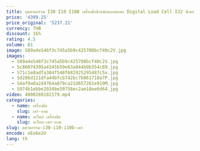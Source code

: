 ```yaml
---
title: อุตสาหกรรม I30 I10 I10B เครื่องชั่งน้ําหนักแบบพกพา Digital Load Cell I32 น้ําหนัก Controller จอแสดงผล Zhongshan Whitebird ตัวบ่งชี้
price: '4399.25'
price_original: '5237.21'
currency: THB
discount: 16%
rating: 4.5
volume: 81
image: S89a4e546f3c745a5b9c425708bcf40c2V.jpg
images:
  - S89a4e546f3c745a5b9c425708bcf40c2V.jpg
  - Sc86074395a4345b59e63a044b9b354c89.jpg
  - S71c1e8adfa384f548f682925295487c5x.jpg
  - Sd286d111dfa44bfcb742bc7b061718a7P.jpg
  - S4af9a0a2d4764a879ca21d657261e910M.jpg
  - S974b1ebbe2034be59758ec2ae18ee6d64.jpg
video: 4000269182179.mp4
categories:
  - name: เครื่องมือ
    slug: เคร-องม
  - name: อะไหล่ เครื่องมือ
    slug: อะไหล-เคร-องม
slug: ตสาหกรรม-i30-i10-i10b-เคร
encode: oEo6e2U
lang: th
---
```

  